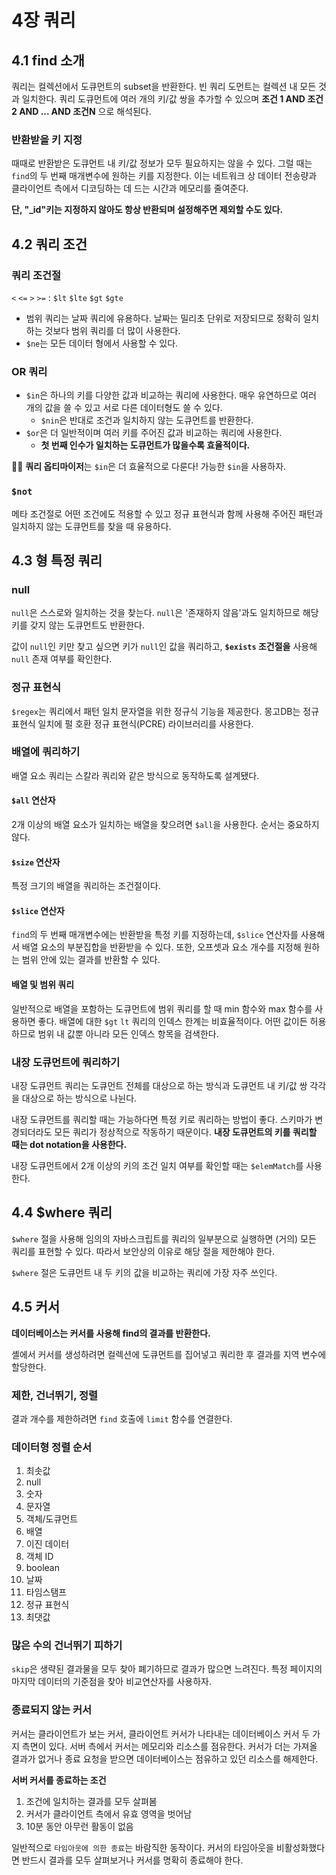 # 4장 쿼리

## 4.1 find 소개

쿼리는 컬렉션에서 도큐먼트의 subset을 반환한다. 빈 쿼리 도먼트는 컬렉션 내 모든 것과 일치한다.
쿼리 도큐먼트에 여러 개의 키/값 쌍을 추가할 수 있으며 **조건 1 AND 조건 2 AND ... AND 조건N** 으로 해석된다.

### 반환받을 키 지정

때때로 반환받은 도큐먼트 내 키/값 정보가 모두 필요하지는 않을 수 있다. 그럴 때는 `find`의 두 번째 매개변수에 원하는 키를 지정한다.
이는 네트워크 상 데이터 전송량과 클라이언트 측에서 디코딩하는 데 드는 시간과 메모리를 줄여준다.

**단, "\_id"키는 지정하지 않아도 항상 반환되며 설정해주면 제외할 수도 있다.**

## 4.2 쿼리 조건

### 쿼리 조건절

`<` `<=` `>` `>=` : `$lt` `$lte` `$gt` `$gte`

- 범위 쿼리는 날짜 쿼리에 유용하다. 날짜는 밀리초 단위로 저장되므로 정확히 일치하는 것보다 범위 쿼리를 더 많이 사용한다.
- `$ne`는 모든 데이터 형에서 사용할 수 있다.

### OR 쿼리

- `$in`은 하나의 키를 다양한 값과 비교하는 쿼리에 사용한다. 매우 유연하므로 여러 개의 값을 쓸 수 있고 서로 다른 데이터형도 쓸 수 있다.
  - `$nin`은 반대로 조건과 일치하지 않는 도큐먼트를 반환한다.
- `$or`은 더 일반적이며 여러 키를 주어진 값과 비교하는 쿼리에 사용한다.
  - **첫 번째 인수가 일치하는 도큐먼트가 많을수록 효율적이다.**

🏋️‍♀️ **쿼리 옵티마이저**는 `$in`은 더 효율적으로 다룬다! 가능한 `$in`을 사용하자.

### `$not`

메타 조건절로 어떤 조건에도 적용할 수 있고 정규 표현식과 함께 사용해 주어진 패턴과 일치하지 않는 도큐먼트를 찾을 때 유용하다.

## 4.3 형 특정 쿼리

### null

`null`은 스스로와 일치하는 것을 찾는다.
`null`은 '존재하지 않음'과도 일치하므로 해당 키를 갖지 않는 도큐먼트도 반환한다.

값이 `null`인 키만 찾고 싶으면 키가 `null`인 값을 쿼리하고, **`$exists` 조건절을** 사용해 `null` 존재 여부를 확인한다.

### 정규 표현식

`$regex`는 쿼리에서 패턴 일치 문자열을 위한 정규식 기능을 제공한다.
몽고DB는 정규 표현식 일치에 펄 호환 정규 표현식(PCRE) 라이브러리를 사용한다.

### 배열에 쿼리하기

배열 요소 쿼리는 스칼라 쿼리와 같은 방식으로 동작하도록 설계됐다.

#### `$all` 연산자

2개 이상의 배열 요소가 일치하는 배열을 찾으려면 `$all`을 사용한다.
순서는 중요하지 않다.

#### `$size` 연산자

특정 크기의 배열을 쿼리하는 조건절이다.

#### `$slice` 연산자

`find`의 두 번째 매개변수에는 반환받을 특정 키를 지정하는데, `$slice` 연산자를 사용해서 배열 요소의 부분집합을 반환받을 수 있다.
또한, 오프셋과 요소 개수를 지정해 원하는 범위 안에 있는 결과를 반환할 수 있다.

#### 배열 및 범위 쿼리

일반적으로 배열을 포함하는 도큐먼트에 범위 쿼리를 할 때 min 함수와 max 함수를 사용하면 좋다.
배열에 대한 `$gt` `lt` 쿼리의 인덱스 한계는 비효율적이다.
어떤 값이든 허용하므로 범위 내 값뿐 아니라 모든 인덱스 항목을 검색한다.

### 내장 도큐먼트에 쿼리하기

내장 도큐먼트 쿼리는 도큐먼트 전체를 대상으로 하는 방식과 도큐먼트 내 키/값 쌍 각각을 대상으로 하는 방식으로 나뉜다.

내장 도큐먼트를 쿼리할 때는 가능하다면 특정 키로 쿼리하는 방법이 좋다. 스키마가 변경되더라도 모든 쿼리가 정상적으로 작동하기 때문이다.
**내장 도큐먼트의 키를 쿼리할 때는 dot notation을 사용한다.**

내장 도큐먼트에서 2개 이상의 키의 조건 일치 여부를 확인할 때는 `$elemMatch`를 사용한다.

## 4.4 $where 쿼리

`$where` 절을 사용해 임의의 자바스크립트를 쿼리의 일부분으로 실행하면 (거의) 모든 쿼리를 표현할 수 있다.
따라서 보안상의 이유로 해당 절을 제한해야 한다.

`$where` 절은 도큐먼트 내 두 키의 값을 비교하는 쿼리에 가장 자주 쓰인다.

## 4.5 커서

**데이터베이스는 커서를 사용해 find의 결과를 반환한다.**

셸에서 커서를 생성하려면 컬렉션에 도큐먼트를 집어넣고 쿼리한 후 결과를 지역 변수에 할당한다.

### 제한, 건너뛰기, 정렬

결과 개수를 제한하려면 `find` 호출에 `limit` 함수를 연결한다.

### 데이터형 정렬 순서

1. 최솟값
2. null
3. 숫자
4. 문자열
5. 객체/도큐먼트
6. 배열
7. 이진 데이터
8. 객체 ID
9. boolean
10. 날짜
11. 타임스탬프
12. 정규 표현식
13. 최댓값

### 많은 수의 건너뛰기 피하기

`skip`은 생략된 결과물을 모두 찾아 폐기하므로 결과가 많으면 느려진다.
특정 페이지의 마지막 데이터의 기준점을 찾아 비교연산자를 사용하자.

### 종료되지 않는 커서

커서는 클라이언트가 보는 커서, 클라이언트 커서가 나타내는 데이터베이스 커서 두 가지 측면이 있다.
서버 측에서 커서는 메모리와 리소스를 점유한다. 커서가 더는 가져올 결과가 없거나 종료 요청을 받으면 데이터베이스는 점유하고 있던 리소스를 해제한다.

**서버 커서를 종료하는 조건**

1. 조건에 일치하는 결과를 모두 살펴봄
2. 커서가 클라이언트 측에서 유효 영역을 벗어남
3. 10분 동안 아무런 활동이 없음

일반적으로 `타임아웃에 의한 종료`는 바람직한 동작이다. 커서의 타임아웃을 비활성화했다면 반드시 결과를 모두 살펴보거나 커서를 명확히 종료해야 한다.
